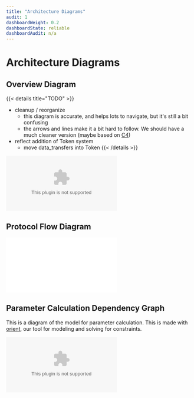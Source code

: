 ```yaml
---
title: "Architecture Diagrams"
audit: 1
dashboardWeight: 0.2
dashboardState: reliable
dashboardAudit: n/a
---
```


# Architecture Diagrams

## Overview Diagram
{{< details title="TODO" >}}
- cleanup / reorganize
  - this diagram is accurate, and helps lots to navigate, but it's still a bit confusing
  - the arrows and lines make it a bit hard to follow. We should have a much cleaner version (maybe based on [C4](https://c4model.com))
- reflect addition of Token system
  - move data_transfers into Token
{{< /details >}}

![Protocol Overview Diagram](diagrams/overview1/overview.dot)

## Protocol Flow Diagram

![Deals on Chain](diagrams/sequence/full-deals-on-chain.mmd)

## Parameter Calculation Dependency Graph

This is a diagram of the model for parameter calculation. This is made with [orient](https://github.com/filecoin-project/orient), our tool for modeling and solving for constraints.

![Protocol Overview Diagram](diagrams/orient/filecoin.dot)